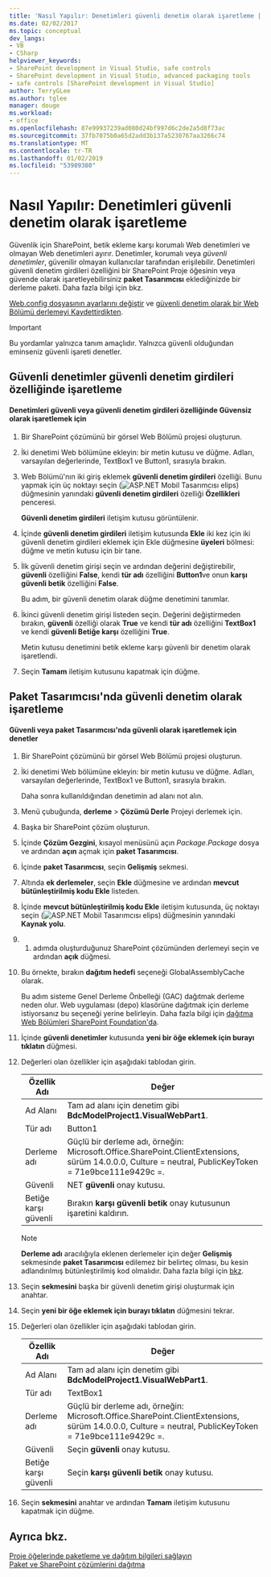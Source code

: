 ```yaml
---
title: 'Nasıl Yapılır: Denetimleri güvenli denetim olarak işaretleme | Microsoft Docs'
ms.date: 02/02/2017
ms.topic: conceptual
dev_langs:
- VB
- CSharp
helpviewer_keywords:
- SharePoint development in Visual Studio, safe controls
- SharePoint development in Visual Studio, advanced packaging tools
- safe controls [SharePoint development in Visual Studio]
author: TerryGLee
ms.author: tglee
manager: douge
ms.workload:
- office
ms.openlocfilehash: 87e99937239ad080d24bf997d6c2de2a5d8f73ac
ms.sourcegitcommit: 37fb7075b0a65d2add3b137a5230767aa3266c74
ms.translationtype: MT
ms.contentlocale: tr-TR
ms.lasthandoff: 01/02/2019
ms.locfileid: "53989380"
---
```

# <a name="how-to-mark-controls-as-safe-controls"></a>Nasıl Yapılır: Denetimleri güvenli denetim olarak işaretleme
  Güvenlik için SharePoint, betik ekleme karşı korumalı Web denetimleri ve olmayan Web denetimleri ayırır. Denetimler, korumalı veya *güvenli denetimler*, güvenilir olmayan kullanıcılar tarafından erişilebilir. Denetimleri güvenli denetim girdileri özelliğini bir SharePoint Proje öğesinin veya güvende olarak işaretleyebilirsiniz **paket Tasarımcısı** eklediğinizde bir derleme paketi. Daha fazla bilgi için bkz.  
  
 [Web.config dosyasının ayarlarını değiştir](http://go.microsoft.com/fwlink/?LinkId=178965) ve [güvenli denetim olarak bir Web Bölümü derlemeyi Kaydettirdikten](http://go.microsoft.com/fwlink/?LinkId=171013).  
  
> [!IMPORTANT]  
>  Bu yordamlar yalnızca tanım amaçlıdır. Yalnızca güvenli olduğundan eminseniz güvenli işareti denetler.  
  
## <a name="marking-safe-controls-in-the-safe-control-entries-property"></a>Güvenli denetimler güvenli denetim girdileri özelliğinde işaretleme  
  
#### <a name="to-mark-controls-as-safe-or-unsafe-in-the-safe-control-entries-property"></a>Denetimleri güvenli veya güvenli denetim girdileri özelliğinde Güvensiz olarak işaretlemek için
  
1.  Bir SharePoint çözümünü bir görsel Web Bölümü projesi oluşturun.  
  
2.  İki denetimi Web bölümüne ekleyin: bir metin kutusu ve düğme. Adları, varsayılan değerlerinde, TextBox1 ve Button1, sırasıyla bırakın.  
  
3.  Web Bölümü'nın iki giriş eklemek **güvenli denetim girdileri** özelliği. Bunu yapmak için üç noktayı seçin (![ASP.NET Mobil Tasarımcısı elips](../sharepoint/media/mwellipsis.gif "ASP.NET Mobil Tasarımcısı elips")) düğmesinin yanındaki **güvenli denetim girdileri** özelliği **Özellikleri** penceresi.  
  
     **Güvenli denetim girdileri** iletişim kutusu görüntülenir.  
  
4.  İçinde **güvenli denetim girdileri** iletişim kutusunda **Ekle** iki kez için iki güvenli denetim girdileri eklemek için Ekle düğmesine **üyeleri** bölmesi: düğme ve metin kutusu için bir tane.  
  
5.  İlk güvenli denetim girişi seçin ve ardından değerini değiştirebilir, **güvenli** özelliğini **False**, kendi **tür adı** özelliğini **Button1**ve onun **karşı güvenli betik** özelliğini **False**.  
  
     Bu adım, bir güvenli denetim olarak düğme denetimini tanımlar.  
  
6.  İkinci güvenli denetim girişi listeden seçin. Değerini değiştirmeden bırakın, **güvenli** özelliği olarak **True** ve kendi **tür adı** özelliğini **TextBox1** ve kendi **güvenli Betiğe karşı** özelliğini **True**.  
  
     Metin kutusu denetimini betik ekleme karşı güvenli bir denetim olarak işaretlendi.  
  
7.  Seçin **Tamam** iletişim kutusunu kapatmak için düğme.  
  
## <a name="marking-safe-controls-in-the-package-designer"></a>Paket Tasarımcısı'nda güvenli denetim olarak işaretleme  
  
#### <a name="to-mark-controls-as-safe-or-unsafe-in-the-package-designer"></a>Güvenli veya paket Tasarımcısı'nda güvenli olarak işaretlemek için denetler
  
1.  Bir SharePoint çözümünü bir görsel Web Bölümü projesi oluşturun.  
  
2.  İki denetimi Web bölümüne ekleyin: bir metin kutusu ve düğme. Adları, varsayılan değerlerinde, TextBox1 ve Button1, sırasıyla bırakın.  
  
     Daha sonra kullanıldığından denetimin ad alanı not alın.  
  
3.  Menü çubuğunda, **derleme** > **Çözümü Derle** Projeyi derlemek için.  
  
4.  Başka bir SharePoint çözüm oluşturun.  
  
5.  İçinde **Çözüm Gezgini**, kısayol menüsünü açın *Package.Package* dosya ve ardından **açın** açmak için **paket Tasarımcısı**.  
  
6.  İçinde **paket Tasarımcısı**, seçin **Gelişmiş** sekmesi.  
  
7.  Altında **ek derlemeler**, seçin **Ekle** düğmesine ve ardından **mevcut bütünleştirilmiş kodu Ekle** listeden.  
  
8.  İçinde **mevcut bütünleştirilmiş kodu Ekle** iletişim kutusunda, üç noktayı seçin (![ASP.NET Mobil Tasarımcısı elips](../sharepoint/media/mwellipsis.gif "ASP.NET Mobil Tasarımcısı elips")) düğmesinin yanındaki  **Kaynak yolu**.  
  
9. 1. adımda oluşturduğunuz SharePoint çözümünden derlemeyi seçin ve ardından **açık** düğmesi.  
  
10. Bu örnekte, bırakın **dağıtım hedefi** seçeneği GlobalAssemblyCache olarak.  
  
     Bu adım sisteme Genel Derleme Önbelleği (GAC) dağıtmak derleme neden olur. Web uygulaması (depo) klasörüne dağıtmak için derleme istiyorsanız bu seçeneği yerine belirleyin. Daha fazla bilgi için [dağıtma Web Bölümleri SharePoint Foundation'da](http://go.microsoft.com/fwlink/?LinkId=177509).  
  
11. İçinde **güvenli denetimler** kutusunda **yeni bir öğe eklemek için burayı tıklatın** düğmesi.  
  
12. Değerleri olan özellikler için aşağıdaki tablodan girin.  
  
    |Özellik Adı|Değer|  
    |-------------------|-----------|  
    |Ad Alanı|Tam ad alanı için denetim gibi **BdcModelProject1.VisualWebPart1**.|  
    |Tür adı|Button1|  
    |Derleme adı|Güçlü bir derleme adı, örneğin: Microsoft.Office.SharePoint.ClientExtensions, sürüm 14.0.0.0, Culture = neutral, PublicKeyToken = 71e9bce111e9429c =.|  
    |Güvenli|NET **güvenli** onay kutusu.|  
    |Betiğe karşı güvenli|Bırakın **karşı güvenli betik** onay kutusunun işaretini kaldırın.|  
  
    > [!NOTE]  
    >  **Derleme adı** aracılığıyla eklenen derlemeler için değer **Gelişmiş** sekmesinde **paket Tasarımcısı** edilemez bir belirteç olması, bu kesin adlandırılmış bütünleştirilmiş kod olmalıdır. Daha fazla bilgi için [bkz](http://go.microsoft.com/fwlink/?LinkId=177513).  
  
13. Seçin **sekmesini** başka bir güvenli denetim girişi oluşturmak için anahtar.  
  
14. Seçin **yeni bir öğe eklemek için burayı tıklatın** düğmesini tekrar.  
  
15. Değerleri olan özellikler için aşağıdaki tablodan girin.  
  
    |Özellik Adı|Değer|  
    |-------------------|-----------|  
    |Ad Alanı|Tam ad alanı için denetim gibi **BdcModelProject1.VisualWebPart1**.|  
    |Tür adı|TextBox1|  
    |Derleme adı|Güçlü bir derleme adı, örneğin: Microsoft.Office.SharePoint.ClientExtensions, sürüm 14.0.0.0, Culture = neutral, PublicKeyToken = 71e9bce111e9429c =.|  
    |Güvenli|Seçin **güvenli** onay kutusu.|  
    |Betiğe karşı güvenli|Seçin **karşı güvenli betik** onay kutusu.|  
  
16. Seçin **sekmesini** anahtar ve ardından **Tamam** iletişim kutusunu kapatmak için düğme.  
  
## <a name="see-also"></a>Ayrıca bkz.
 [Proje öğelerinde paketleme ve dağıtım bilgileri sağlayın](../sharepoint/providing-packaging-and-deployment-information-in-project-items.md)   
 [Paket ve SharePoint çözümlerini dağıtma](../sharepoint/packaging-and-deploying-sharepoint-solutions.md)  
